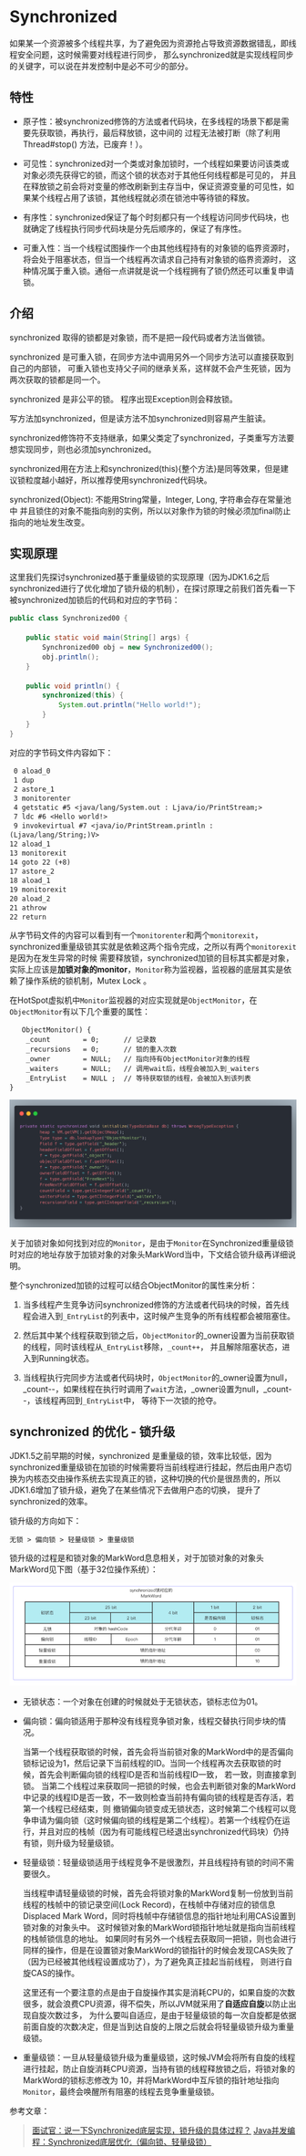 # Synchronized

如果某一个资源被多个线程共享，为了避免因为资源抢占导致资源数据错乱，即线程安全问题，这时候需要对线程进行同步，
那么synchronized就是实现线程同步的关键字，可以说在并发控制中是必不可少的部分。

## 特性

- 原子性：被synchronized修饰的方法或者代码块，在多线程的场景下都是需要先获取锁，再执行，最后释放锁，这中间的
过程无法被打断（除了利用Thread#stop() 方法，已废弃！）。

- 可见性：synchronized对一个类或对象加锁时，一个线程如果要访问该类或对象必须先获得它的锁，而这个锁的状态对于其他任何线程都是可见的，
并且在释放锁之前会将对变量的修改刷新到主存当中，保证资源变量的可见性，如果某个线程占用了该锁，其他线程就必须在锁池中等待锁的释放。

- 有序性：synchronized保证了每个时刻都只有一个线程访问同步代码块，也就确定了线程执行同步代码块是分先后顺序的，保证了有序性。

- 可重入性：当一个线程试图操作一个由其他线程持有的对象锁的临界资源时，将会处于阻塞状态，但当一个线程再次请求自己持有对象锁的临界资源时，
这种情况属于重入锁。通俗一点讲就是说一个线程拥有了锁仍然还可以重复申请锁。

## 介绍

synchronized 取得的锁都是对象锁，而不是把一段代码或者方法当做锁。

synchronized 是可重入锁，在同步方法中调用另外一个同步方法可以直接获取到自己的内部锁，
可重入锁也支持父子间的继承关系，这样就不会产生死锁，因为两次获取的锁都是同一个。

synchronized 是非公平的锁。
程序出现Exception则会释放锁。

写方法加synchronized，但是读方法不加synchronized则容易产生脏读。

synchronized修饰符不支持继承，如果父类定了synchronized，子类重写方法要想实现同步，则也必须加synchronized。

synchronized用在方法上和synchronized(this){整个方法}是同等效果，但是建议锁粒度越小越好，所以推荐使用synchronized代码块。

synchronized(Object): 不能用String常量，Integer, Long, 字符串会存在常量池中
并且锁住的对象不能指向别的实例，所以以对象作为锁的时候必须加final防止指向的地址发生改变。

## 实现原理

这里我们先探讨synchronized基于重量级锁的实现原理（因为JDK1.6之后synchronized进行了优化增加了锁升级的机制），在探讨原理之前我们首先看一下
被synchronized加锁后的代码和对应的字节码：

```java
public class Synchronized00 {

    public static void main(String[] args) {
        Synchronized00 obj = new Synchronized00();
        obj.println();
    }

    public void println() {
        synchronized(this) {
            System.out.println("Hello world!");
        }
    }
}
```
对应的字节码文件内容如下：
```text
 0 aload_0
 1 dup
 2 astore_1
 3 monitorenter
 4 getstatic #5 <java/lang/System.out : Ljava/io/PrintStream;>
 7 ldc #6 <Hello world!>
 9 invokevirtual #7 <java/io/PrintStream.println : (Ljava/lang/String;)V>
12 aload_1
13 monitorexit
14 goto 22 (+8)
17 astore_2
18 aload_1
19 monitorexit
20 aload_2
21 athrow
22 return
```

从字节码文件的内容可以看到有一个`monitorenter`和两个`monitorexit`，synchronized重量级锁其实就是依赖这两个指令完成，之所以有两个`monitorexit`是因为在发生异常的时候
需要释放锁，synchronized加锁的目标其实都是对象，实际上应该是**加锁对象的monitor**，`Monitor`称为监视器，监视器的底层其实是依赖了操作系统的锁机制，Mutex Lock 。

在HotSpot虚拟机中`Monitor`监视器的对应实现就是`ObjectMonitor`，在`ObjectMonitor`有以下几个重要的属性：
```text
   ObjectMonitor() {
    _count        = 0;      // 记录数
    _recursions   = 0;      // 锁的重入次数
    _owner        = NULL;   // 指向持有ObjectMonitor对象的线程 
    _waiters      = NULL;   // 调用wait后，线程会被加入到_waiters
    _EntryList    = NULL ;  // 等待获取锁的线程，会被加入到该列表
}
```
![ObjectMonitor.png](ObjectMonitor.png)

关于加锁对象如何找到对应的`Monitor`，是由于`Monitor`在Synchronized重量级锁时对应的地址存放于加锁对象的对象头MarkWord当中，下文结合锁升级再详细说明。

整个synchronized加锁的过程可以结合ObjectMonitor的属性来分析：

1. 当多线程产生竞争访问synchronized修饰的方法或者代码块的时候，首先线程会进入到`_EntryList`的列表中，这时候产生竞争的所有线程都会被阻塞住。
   
2. 然后其中某个线程获取到锁之后，`ObjectMonitor`的_owner设置为当前获取锁的线程，同时该线程从`_EntryList`移除，`_count++`， 并且解除阻塞状态，进入到Running状态。
   
3. 当线程执行完同步方法或者代码块时，`ObjectMonitor`的_owner设置为null，_count--，如果线程在执行时调用了`wait`方法，_owner设置为null，_count--，该线程再回到`_EntryList`中，
等待下一次锁的抢夺。

## synchronized 的优化 - 锁升级

JDK1.5之前早期的时候，synchronized 是重量级的锁，效率比较低，因为synchronized重量级锁在加锁的时候需要将当前线程进行挂起，然后由用户态切换为内核态交由操作系统去实现真正的锁，这种切换的代价是很昂贵的，所以JDK1.6增加了锁升级，避免了在某些情况下去做用户态的切换，
提升了synchronized的效率。

锁升级的方向如下：

```
无锁 > 偏向锁 > 轻量级锁 > 重量级锁
```

锁升级的过程是和锁对象的MarkWord息息相关，对于加锁对象的对象头MarkWord见下图（基于32位操作系统）：

![Synchronized_MarkWord.png](Synchronized_MarkWord.png)

- 无锁状态：一个对象在创建的时候就处于无锁状态，锁标志位为01。
  
- 偏向锁：偏向锁适用于那种没有线程竞争锁对象，线程交替执行同步块的情况。
  
  当第一个线程获取锁的时候，首先会将当前锁对象的MarkWord中的是否偏向锁标记设为1，然后记录下当前线程的ID。当同一个线程再次去获取锁的时候，首先会判断偏向锁的线程ID是否和当前线程ID一致，
  若一致，则直接拿到锁。
  当第二个线程过来获取同一把锁的时候，也会去判断锁对象的MarkWord中记录的线程ID是否一致，不一致则检查当前持有偏向锁的线程是否存活，若第一个线程已经结束，则
  撤销偏向锁变成无锁状态，这时候第二个线程可以竞争申请为偏向锁（这时候偏向锁的线程是第二个线程）。若第一个线程仍在运行，并且对应的栈帧（因为有可能线程已经退出synchronized代码块）仍持有锁，则升级为轻量级锁。
  
- 轻量级锁：轻量级锁适用于线程竞争不是很激烈，并且线程持有锁的时间不需要很久。
  
  当线程申请轻量级锁的时候，首先会将锁对象的MarkWord复制一份放到当前线程的栈帧中的锁记录空间(Lock Record)，在栈帧中存储对应的锁信息Displaced Mark Word，同时将栈帧中存储锁信息的指针地址利用CAS设置到锁对象的对象头中。
  这时候锁对象的MarkWord锁指针地址就是指向当前线程的栈帧锁信息的地址。
  如果同时有另外一个线程去获取同一把锁，则也会进行同样的操作，但是在设置锁对象MarkWord的锁指针的时候会发现CAS失败了（因为已经被其他线程设置成功了），为了避免真正挂起当前线程，
  则进行自旋CAS的操作。
  
  这里还有一个要注意的点是由于自旋操作其实是消耗CPU的，如果自旋的次数很多，就会浪费CPU资源，得不偿失，所以JVM就采用了**自适应自旋**以防止出现自旋次数过多，
  为什么要叫自适应，是由于轻量级锁的每一次自旋都是依据前面自旋的次数决定，但是当到达自旋的上限之后就会将轻量级锁升级为重量级锁。
  
- 重量级锁：一旦从轻量级锁升级为重量级锁，这时候JVM会将所有自旋的线程进行挂起，防止自旋消耗CPU资源，当持有锁的线程释放锁之后，将锁对象的MarkWord的锁标志修改为
  10，并将MarkWord中互斥锁的指针地址指向`Monitor`，最终会唤醒所有阻塞的线程去竞争重量级锁。
  


参考文章：
>[面试官：说一下Synchronized底层实现，锁升级的具体过程？](https://blog.csdn.net/zzti_erlie/article/details/103997713)
>[Java并发编程：Synchronized底层优化（偏向锁、轻量级锁）](https://www.cnblogs.com/paddix/p/5405678.html)